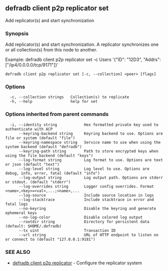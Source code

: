 ## defradb client p2p replicator set

Add replicator(s) and start synchronization

### Synopsis

Add replicator(s) and start synchronization.
A replicator synchronizes one or all collection(s) from this node to another.

Example:
  defradb client p2p replicator set -c Users '{"ID": "12D3", "Addrs": ["/ip4/0.0.0.0/tcp/9171"]}'


```
defradb client p2p replicator set [-c, --collection] <peer> [flags]
```

### Options

```
  -c, --collection strings   Collection(s) to replicate
  -h, --help                 help for set
```

### Options inherited from parent commands

```
  -i, --identity string            Hex formatted private key used to authenticate with ACP
      --keyring-backend string     Keyring backend to use. Options are file or system (default "file")
      --keyring-namespace string   Service name to use when using the system backend (default "defradb")
      --keyring-path string        Path to store encrypted keys when using the file backend (default "keys")
      --log-format string          Log format to use. Options are text or json (default "text")
      --log-level string           Log level to use. Options are debug, info, error, fatal (default "info")
      --log-output string          Log output path. Options are stderr or stdout. (default "stderr")
      --log-overrides string       Logger config overrides. Format <name>,<key>=<val>,...;<name>,...
      --log-source                 Include source location in logs
      --log-stacktrace             Include stacktrace in error and fatal logs
      --no-keyring                 Disable the keyring and generate ephemeral keys
      --no-log-color               Disable colored log output
      --rootdir string             Directory for persistent data (default: $HOME/.defradb)
      --tx uint                    Transaction ID
      --url string                 URL of HTTP endpoint to listen on or connect to (default "127.0.0.1:9181")
```

### SEE ALSO

* [defradb client p2p replicator](defradb_client_p2p_replicator.md)	 - Configure the replicator system

